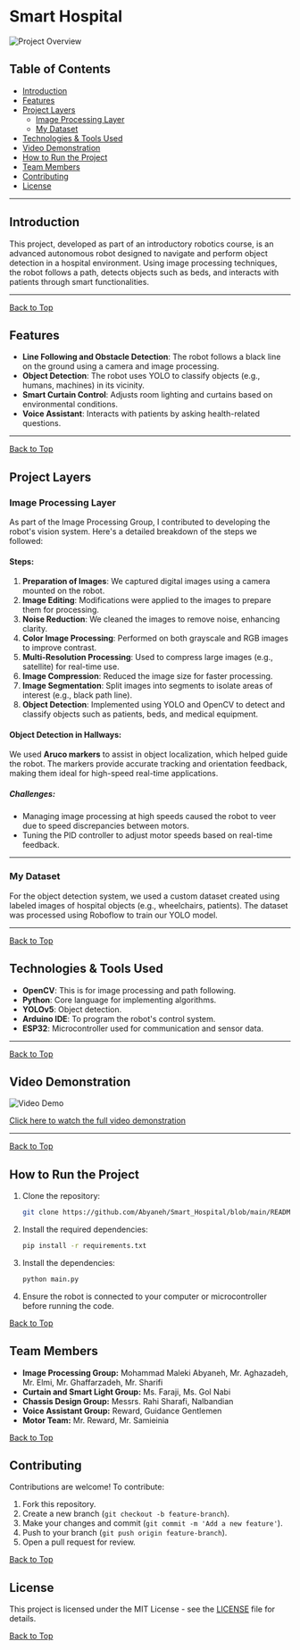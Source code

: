 # Smart Hospital

![Project Overview](insert_image_here.png)

## Table of Contents
- [Introduction](#introduction)
- [Features](#features)
- [Project Layers](#project-layers)
  - [Image Processing Layer](#image-processing-layer)
  - [My Dataset](#my-dataset)
- [Technologies & Tools Used](#technologies--tools-used)
- [Video Demonstration](#video-demonstration)
- [How to Run the Project](#how-to-run-the-project)
- [Team Members](#team-members)
- [Contributing](#contributing)
- [License](#license)

---

## Introduction
This project, developed as part of an introductory robotics course, is an advanced autonomous robot designed to navigate and perform object detection in a hospital environment. Using image processing techniques, the robot follows a path, detects objects such as beds, and interacts with patients through smart functionalities.

---

[Back to Top](#table-of-contents)
## Features
- **Line Following and Obstacle Detection**: The robot follows a black line on the ground using a camera and image processing.
- **Object Detection**: The robot uses YOLO to classify objects (e.g., humans, machines) in its vicinity.
- **Smart Curtain Control**: Adjusts room lighting and curtains based on environmental conditions.
- **Voice Assistant**: Interacts with patients by asking health-related questions.

---

[Back to Top](#table-of-contents)
## Project Layers

### Image Processing Layer
As part of the Image Processing Group, I contributed to developing the robot's vision system. Here's a detailed breakdown of the steps we followed:


#### Steps:
1. **Preparation of Images**: We captured digital images using a camera mounted on the robot.
2. **Image Editing**: Modifications were applied to the images to prepare them for processing.
3. **Noise Reduction**: We cleaned the images to remove noise, enhancing clarity.
4. **Color Image Processing**: Performed on both grayscale and RGB images to improve contrast.
5. **Multi-Resolution Processing**: Used to compress large images (e.g., satellite) for real-time use.
6. **Image Compression**: Reduced the image size for faster processing.
7. **Image Segmentation**: Split images into segments to isolate areas of interest (e.g., black path line).
8. **Object Detection**: Implemented using YOLO and OpenCV to detect and classify objects such as patients, beds, and medical equipment.


#### Object Detection in Hallways:
We used **Aruco markers** to assist in object localization, which helped guide the robot. The markers provide accurate tracking and orientation feedback, making them ideal for high-speed real-time applications.


##### Challenges:
- Managing image processing at high speeds caused the robot to veer due to speed discrepancies between motors.
- Tuning the PID controller to adjust motor speeds based on real-time feedback.

---


### My Dataset
For the object detection system, we used a custom dataset created using labeled images of hospital objects (e.g., wheelchairs, patients). The dataset was processed using Roboflow to train our YOLO model.

---

[Back to Top](#table-of-contents)
## Technologies & Tools Used
- **OpenCV**: This is for image processing and path following.
- **Python**: Core language for implementing algorithms.
- **YOLOv5**: Object detection.
- **Arduino IDE**: To program the robot's control system.
- **ESP32**: Microcontroller used for communication and sensor data.

---

[Back to Top](#table-of-contents)
## Video Demonstration
![Video Demo](insert_video_here.gif)

[Click here to watch the full video demonstration](link_to_video_here)

---

[Back to Top](#table-of-contents)
## How to Run the Project
1. Clone the repository:
   ```bash
   git clone https://github.com/Abyaneh/Smart_Hospital/blob/main/README.md#how-to-run-the-project
   ```
2. Install the required dependencies:
    ```bash
    pip install -r requirements.txt
    ```
3. Install the dependencies:
    ```bash
    python main.py
    ```
4. Ensure the robot is connected to your computer or microcontroller before running the code.

[Back to Top](#table-of-contents)
## Team Members
- **Image Processing Group:** Mohammad Maleki Abyaneh, Mr. Aghazadeh, Mr. Elmi, Mr. Ghaffarzadeh, Mr. Sharifi
- **Curtain and Smart Light Group:** Ms. Faraji, Ms. Gol Nabi
- **Chassis Design Group:** Messrs. Rahi Sharafi, Nalbandian
- **Voice Assistant Group:** Reward, Guidance Gentlemen
- **Motor Team:** Mr. Reward, Mr. Samieinia

[Back to Top](#table-of-contents)
## Contributing
Contributions are welcome! To contribute:
1. Fork this repository.
2. Create a new branch (`git checkout -b feature-branch`).
3. Make your changes and commit (`git commit -m 'Add a new feature'`).
4. Push to your branch (`git push origin feature-branch`).
5. Open a pull request for review.

[Back to Top](#table-of-contents)


## License
This project is licensed under the MIT License - see the [LICENSE](https://github.com/Abyaneh/rotten_and_fresh/blob/main/LICENSE) file for details.

[Back to Top](#table-of-contents)
